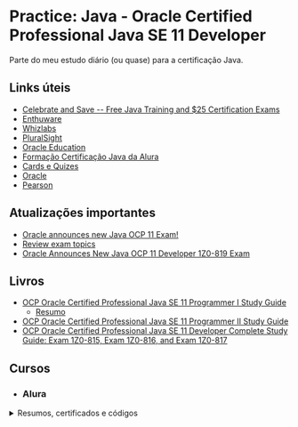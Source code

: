 # Practice: Java - Oracle Certified Professional Java SE 11 Developer
Parte do meu estudo diário (ou quase) para a certificação Java.

## Links úteis
- [Celebrate and Save -- Free Java Training and $25 Certification Exams](https://education.oracle.com/pt_BR/java-25th-anniversary-discount-redemption)
- [Enthuware](https://enthuware.com/java-certification-mock-exams/oracle-certified-associate/ocp-java-11-exam-i-1z0-815)
- [Whizlabs](https://www.whizlabs.com/ocpjd-java-se-11-programmer-i/)
- [PluralSight](https://www.pluralsight.com/search?q=Java%20SE%2011%20Developer%20Certification%201Z0-819&categories=course)
- [Oracle Education](https://education.oracle.com/learning-explorer)
- [Formação Certificação Java da Alura](https://cursos.alura.com.br/formacao-certificacao-java)
- [Cards e Quizes](http://app.efficientlearning.com/my-account)
- [Oracle](https://education.oracle.com/product/pexam_1Z0-819)
- [Pearson](https://home.pearsonvue.com/)

## Atualizações importantes
- [Oracle announces new Java OCP 11 Exam!](https://www.selikoff.net/2020/08/26/dont-panic-oracle-announces-new-java-ocp-11-exam/)
- [Review exam topics](https://education.oracle.com/product/pexam_1Z0-819#collapse2)
- [Oracle Announces New Java OCP 11 Developer 1Z0-819 Exam](https://www.whizlabs.com/blog/oracle-announces-new-java-ocp-11-developer-1z0-819-exam/)

## Livros
- [OCP Oracle Certified Professional Java SE 11 Programmer I Study Guide](https://www.amazon.com.br/Oracle-Certified-Professional-Programmer-Study/dp/1119584701/ref=asc_df_1119584701/?tag=googleshopp00-20&linkCode=df0&hvadid=379726163686&hvpos=&hvnetw=g&hvrand=14143564571460691942&hvpone=&hvptwo=&hvqmt=&hvdev=c&hvdvcmdl=&hvlocint=&hvlocphy=1001773&hvtargid=pla-844213731096&psc=1)
  - [Resumo](https://www.notion.so/Oracle-Certified-Professional-Java-SE-11-Programmer-I-c005b837bf774828b4f65c031872600c)
- [OCP Oracle Certified Professional Java SE 11 Programmer II Study Guide](https://www.amazon.com.br/Oracle-Certified-Professional-Programmer-Study/dp/1119617626)
- [OCP Oracle Certified Professional Java SE 11 Developer Complete Study Guide: Exam 1Z0-815, Exam 1Z0-816, and Exam 1Z0-817](https://www.amazon.com.br/Oracle-Certified-Professional-Developer-Complete/dp/1119619130)

## Cursos

- <h3>Alura</h3>
<details>

<summary>Resumos, certificados e códigos</summary>
<br/>
<details>
    <summary><b>Certificação Java SE 7 Programmer I: O básico de Java</b></summary>

- [Certificado](https://cursos.alura.com.br/certificate/065f12d3-cb19-4a4c-b60e-94a07bdfd5be)
- [Aula](https://cursos.alura.com.br/course/certificacao-java-basico)
  - 1: [Resumo](https://github.com/hopesoh/practice-java-ocp11/blob/master/certification/course1/section1/section-1.md) | [Código](https://github.com/hopesoh/practice-java-ocp11/blob/master/certification/course1/section1/)
  - 2: [Resumo](https://github.com/hopesoh/practice-java-ocp11/blob/master/certification/course1/section2/section-2.md) | [Código](https://github.com/hopesoh/practice-java-ocp11/blob/master/certification/course1/section2/)
  - 3: [Resumo](https://github.com/hopesoh/practice-java-ocp11/blob/master/certification/course1/section3/section-3.md) | [Código](https://github.com/hopesoh/practice-java-ocp11/blob/master/certification/course1/section3/)
  - 4: [Resumo](https://github.com/hopesoh/practice-java-ocp11/blob/master/certification/course1/section4/section-4.md) | [Código](https://github.com/hopesoh/practice-java-ocp11/blob/master/certification/course1/section4/)
</details>

<details>
  <summary><b>Certificação Java SE 7 Programmer I: Tipos de Dados</b></summary>

- [Certificado](https://cursos.alura.com.br/certificate/1799046c-3523-462c-8909-d9b08227089b)
- [Aulas](https://cursos.alura.com.br/course/certificacao-java-tipos-de-dados)
  - 1: [Resumo](https://github.com/hopesoh/practice-java-ocp11/blob/master/certification/course2/section1/section-1.md) | [Código](https://github.com/hopesoh/practice-java-ocp11/blob/master/certification/course2/section1/)
  - 2: [Resumo](https://github.com/hopesoh/practice-java-ocp11/blob/master/certification/course2/section2/section-2.md) | [Código](https://github.com/hopesoh/practice-java-ocp11/blob/master/certification/course2/section2/)
  - 3: [Resumo](https://github.com/hopesoh/practice-java-ocp11/blob/master/certification/course2/section3/section-3.md) | [Código](https://github.com/hopesoh/practice-java-ocp11/blob/master/certification/course2/section3/)
  - 4: [Resumo](https://github.com/hopesoh/practice-java-ocp11/blob/master/certification/course2/section4/section-4.md) | [Código](https://github.com/hopesoh/practice-java-ocp11/blob/master/certification/course2/section4/)
  - 5: [Resumo](https://github.com/hopesoh/practice-java-ocp11/blob/master/certification/course2/section5/section-5.md) | [Código](https://github.com/hopesoh/practice-java-ocp11/blob/master/certification/course2/section5/)
  - 6: [Resumo](https://github.com/hopesoh/practice-java-ocp11/blob/master/certification/course2/section6/section-6.md) | [Código](https://github.com/hopesoh/practice-java-ocp11/blob/master/certification/course2/section6/)
  - 7: [Resumo](https://github.com/hopesoh/practice-java-ocp11/blob/master/certification/course2/section7/section-7.md) | [Código](https://github.com/hopesoh/practice-java-ocp11/blob/master/certification/course2/section7/)
</details>

<details>
  <summary><b>Certificação Java SE 7 Programmer I: Operadores</b></summary>

- [Certificado](https://cursos.alura.com.br/certificate/7669df4f-6ed5-4bbb-be93-b3166341ee1a)
- [Aulas](https://cursos.alura.com.br/course/certificacao-java-operadores-decisao)
  - 1: [Resumo](https://github.com/hopesoh/practice-java-ocp11/blob/master/certification/course3/section1/section-1.md) | [Código](https://github.com/hopesoh/practice-java-ocp11/blob/master/certification/course3/section1/)
  - 2: [Resumo](https://github.com/hopesoh/practice-java-ocp11/blob/master/certification/course3/section2/section-2.md) | [Código](https://github.com/hopesoh/practice-java-ocp11/blob/master/certification/course3/section2/)
  - 3: [Resumo](https://github.com/hopesoh/practice-java-ocp11/blob/master/certification/course3/section3/section-3.md) | [Código](https://github.com/hopesoh/practice-java-ocp11/blob/master/certification/course3/section3/)
  - 4: [Resumo](https://github.com/hopesoh/practice-java-ocp11/blob/master/certification/course3/section4/section-4.md) | [Código](https://github.com/hopesoh/practice-java-ocp11/blob/master/certification/course3/section4/)
  - 5: [Resumo](https://github.com/hopesoh/practice-java-ocp11/blob/master/certification/course3/section5/section-5.md) | [Código](https://github.com/hopesoh/practice-java-ocp11/blob/master/certification/course3/section5/)
  - 6: [Resumo](https://github.com/hopesoh/practice-java-ocp11/blob/master/certification/course3/section6/section-6.md) | [Código](https://github.com/hopesoh/practice-java-ocp11/blob/master/certification/course3/section6/)
  - 7: [Resumo](https://github.com/hopesoh/practice-java-ocp11/blob/master/certification/course3/section7/section-7.md) | [Código](https://github.com/hopesoh/practice-java-ocp11/blob/master/certification/course3/section7/) **(14/20)**
  - 12: [Resumo](https://github.com/hopesoh/practice-java-ocp11/blob/master/certification/course3/section12/section-12.md) | [Código](https://github.com/hopesoh/practice-java-ocp11/blob/master/certification/course3/section12/) **(3/5)**
  - 13: [Resumo](https://github.com/hopesoh/practice-java-ocp11/blob/master/certification/course3/section13/section-13.md) | [Código](https://github.com/hopesoh/practice-java-ocp11/blob/master/certification/course3/section13/) **(6/6)**
</details>

<details>
  <summary><b>Certificação Java SE 7 Programmer I: Laços</b></summary>

- [Certificado](https://cursos.alura.com.br/certificate/e297db76-f036-42a0-bda1-a8f2a4c960b4)
- [Aulas](https://cursos.alura.com.br/course/certificacao-java-loops)
  - 1: [Resumo](https://github.com/hopesoh/practice-java-ocp11/blob/master/certification/course4/section1/section-1.md) | [Código](https://github.com/hopesoh/practice-java-ocp11/blob/master/certification/course4/section1/) **(1/2)**
  - 2: [Resumo](https://github.com/hopesoh/practice-java-ocp11/blob/master/certification/course4/section2/section-2.md) | [Código](https://github.com/hopesoh/practice-java-ocp11/blob/master/certification/course4/section2/) **(4/6)**
  - 3: [Resumo](https://github.com/hopesoh/practice-java-ocp11/blob/master/certification/course4/section3/section-3.md) | [Código](https://github.com/hopesoh/practice-java-ocp11/blob/master/certification/course4/section3/) **(4/5)**
  - 4: [Resumo](https://github.com/hopesoh/practice-java-ocp11/blob/master/certification/course4/section4/section-4.md) | [Código](https://github.com/hopesoh/practice-java-ocp11/blob/master/certification/course4/section4/) **(5/5)**
  - 5: [Resumo](https://github.com/hopesoh/practice-java-ocp11/blob/master/certification/course4/section5/section-5.md) | [Código](https://github.com/hopesoh/practice-java-ocp11/blob/master/certification/course4/section5/) **(3/3)**
</details>

<details>
  <summary><b>Certificação Java SE 7 Programmer I: Criando e usando Arrays</b></summary>

- [Certificado](https://cursos.alura.com.br/certificate/5a31b0f2-fd1e-44de-a601-f40c441445f6)
- [Aulas](https://cursos.alura.com.br/course/certificacao-java-usando-arrays)
  - 1: [Resumo](https://github.com/hopesoh/practice-java-ocp11/blob/master/certification/course5/section1/section-1.md) | [Código](https://github.com/hopesoh/practice-java-ocp11/blob/master/certification/course5/section1/)
  - 2: [Resumo](https://github.com/hopesoh/practice-java-ocp11/blob/master/certification/course5/section2/section-2.md) | [Código](https://github.com/hopesoh/practice-java-ocp11/blob/master/certification/course5/section2/) **(3/8)**
  - 3: [Resumo](https://github.com/hopesoh/practice-java-ocp11/blob/master/certification/course5/section3/section-3.md) | [Código](https://github.com/hopesoh/practice-java-ocp11/blob/master/certification/course5/section3/) **(2/4)**
  - 4: [Resumo](https://github.com/hopesoh/practice-java-ocp11/blob/master/certification/course5/section4/section-4.md) | [Código](https://github.com/hopesoh/practice-java-ocp11/blob/master/certification/course5/section4/)
  - 5: [Resumo](https://github.com/hopesoh/practice-java-ocp11/blob/master/certification/course5/section5/section-5.md) | [Código](https://github.com/hopesoh/practice-java-ocp11/blob/master/certification/course5/section5/) **(6/9)**
</details>

<details>
  <summary><b>Java Collections: Dominando Listas, Sets e Mapas</b></summary>

- [Certificado](https://cursos.alura.com.br/certificate/36a8640b-0b81-4d35-a4dc-b2db0fbe417d)
- [Aulas](https://cursos.alura.com.br/course/java-collections)
  - [Código](https://github.com/hopesoh/practice-java-ocp11/blob/master/certification/course6/)
</details>

<details>
  <summary><b>Java moderno: Tire proveito dos novos recursos do Java 8</b></summary>

- [Certificado](https://cursos.alura.com.br/certificate/7bd224e2-7cc1-4128-84af-87ea98a04725)
- [Aulas](https://cursos.alura.com.br/course/java8-lambdas)
  - [Código](https://github.com/hopesoh/practice-java-ocp11/blob/master/certification/course7/)
</details>

<details>
  <summary><b>Certificação Java SE 7 Programmer I: Métodos e encapsulamento</b></summary>

- [Certificado](https://cursos.alura.com.br/certificate/8cc0f16b-8b4c-4894-9413-da40394b185b)
- [Aulas](https://cursos.alura.com.br/course/certificacao-java-metodos-encapsulamento)
  - 1: [Resumo](https://github.com/hopesoh/practice-java-ocp11/blob/master/certification/course8/section1/section-1.md) | [Código](https://github.com/hopesoh/practice-java-ocp11/blob/master/certification/course8/section1/) **(2/4)**
  - 2: [Resumo](https://github.com/hopesoh/practice-java-ocp11/blob/master/certification/course8/section2/section-2.md) | [Código](https://github.com/hopesoh/practice-java-ocp11/blob/master/certification/course8/section2/) **(3/5)**
  - 3: [Resumo](https://github.com/hopesoh/practice-java-ocp11/blob/master/certification/course8/section3/section-3.md) | [Código](https://github.com/hopesoh/practice-java-ocp11/blob/master/certification/course8/section3/) **(6/8)**
  - 4: [Resumo](https://github.com/hopesoh/practice-java-ocp11/blob/master/certification/course8/section4/section-4.md) | [Código](https://github.com/hopesoh/practice-java-ocp11/blob/master/certification/course8/section4/) **(0/1)**
  - 5: [Resumo](https://github.com/hopesoh/practice-java-ocp11/blob/master/certification/course8/section5/section-5.md) | [Código](https://github.com/hopesoh/practice-java-ocp11/blob/master/certification/course8/section5/) **(3/5)**
  - 6: [Resumo](https://github.com/hopesoh/practice-java-ocp11/blob/master/certification/course8/section6/section-6.md) | [Código](https://github.com/hopesoh/practice-java-ocp11/blob/master/certification/course8/section6/) **(5/7)**
  - 7: [Resumo](https://github.com/hopesoh/practice-java-ocp11/blob/master/certification/course8/section7/section-7.md) | [Código](https://github.com/hopesoh/practice-java-ocp11/blob/master/certification/course8/section7/) **(2/5)**
  - 8: [Código](https://github.com/hopesoh/practice-java-ocp11/blob/master/certification/course8/section8/) **(1/2)**
</details>

</details>
